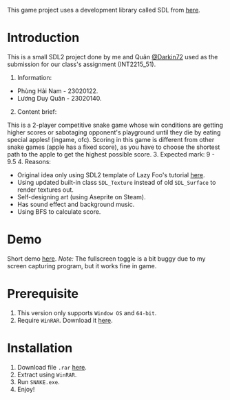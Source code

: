 This game project uses a development library called SDL from [here](https://github.com/libsdl-org/SDL/).

# **Introduction**
This is a small SDL2 project done by me and Quân [@Darkin72](https://github.com/Darkin72) used as the submission for our class's assignment (INT2215_51).
1. Information: 
- Phùng Hải Nam - 23020122.
- Lương Duy Quân - 23020140.
2. Content brief:
  
This is a 2-player competitive snake game whose win conditions are getting higher scores or sabotaging opponent's playground until they die by eating special apples! (ingame, ofc). Scoring in this game is different from other snake games (apple has a fixed score), as you have to choose the shortest path to the apple to get the highest possible score.
3. Expected mark: 9 - 9.5
4. Reasons: 
- Original idea only using SDL2 template of Lazy Foo's tutorial [here](https://lazyfoo.net/).
- Using updated built-in class `SDL_Texture` instead of old `SDL_Surface` to render textures out.
- Self-designing art (using Aseprite on Steam).
- Has sound effect and background music.
- Using BFS to calculate score.

# **Demo**
Short demo [here](https://drive.google.com/file/d/1jl2cRx0EVdsTvcAKlNrKQ6vSj6_f3lCG/view?usp=sharing).
_Note:_ The fullscreen toggle is a bit buggy due to my screen capturing program, but it works fine in game.

# **Prerequisite**
1. This version only supports `Window OS` and `64-bit`.
2. Require `WinRAR`.  Download it [here](https://www.win-rar.com/download.html?&L=0).

# **Installation**
1. Download file `.rar` [here](https://drive.google.com/drive/folders/1970yQvi4Ae6bi0LVPR3AcY2-UW5mcwoc?usp=sharing).
2. Extract using `WinRAR`.
3. Run `SNAKE.exe`.
4. Enjoy!
